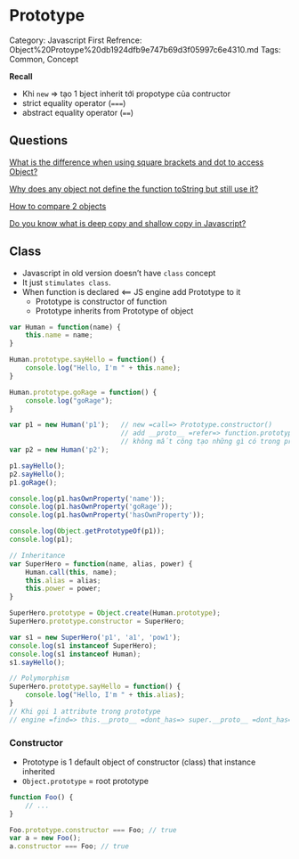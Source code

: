 # Prototype

Category: Javascript
First Refrence: Object%20Protoype%20db1924dfb9e747b69d3f05997c6e4310.md
Tags: Common, Concept

**Recall**

- Khi `new` ⇒ tạo 1 bject inherit tới propotype của contructor
- strict equality operator (`===`)
- abstract equality operator (`==`)

## Questions

[What is the difference when using square brackets and dot to access Object?](What%20is%20the%20difference%20when%20using%20square%20brackets%20%20b256fd06471145ed90cc04c58e59fd04.md)

[Why does any object not define the function toString but still use it?](Why%20does%20any%20object%20not%20define%20the%20function%20toStri%20155ea160d3164e6ca046ef87095ab910.md)

[How to compare 2 objects](How%20to%20compare%202%20objects%20097b899fd3e844c991c042bcd04ce8a1.md)

[Do you know what is deep copy and shallow copy in Javascript?](Do%20you%20know%20what%20is%20deep%20copy%20and%20shallow%20copy%20in%20%20ce502de2d7df4c658c28e0eaaef07260.md)

## ****Class****

- Javascript in old version doesn’t have `class` concept
- It just `stimulates class`.
- When function is declared <== JS engine add Prototype to it
    - Prototype is constructor of function
    - Prototype inherits from Prototype of object

```jsx
var Human = function(name) {
    this.name = name;
}

Human.prototype.sayHello = function() {
    console.log("Hello, I'm " + this.name);
}

Human.prototype.goRage = function() {
    console.log("goRage");
}

var p1 = new Human('p1');   // new =call=> Prototype.constructor()
                            // add __proto__ =refer=> function.prototype
                            // không mất công tạo những gì có trong prototype
var p2 = new Human('p2');

p1.sayHello();
p2.sayHello();
p1.goRage();

console.log(p1.hasOwnProperty('name'));
console.log(p1.hasOwnProperty('goRage'));
console.log(p1.hasOwnProperty('hasOwnProperty'));

console.log(Object.getPrototypeOf(p1));
console.log(p1);

// Inheritance
var SuperHero = function(name, alias, power) {
    Human.call(this, name);
    this.alias = alias;
    this.power = power;
}

SuperHero.prototype = Object.create(Human.prototype);
SuperHero.prototype.constructor = SuperHero;

var s1 = new SuperHero('p1', 'a1', 'pow1');
console.log(s1 instanceof SuperHero);
console.log(s1 instanceof Human);
s1.sayHello();

// Polymorphism
SuperHero.prototype.sayHello = function() {
    console.log("Hello, I'm " + this.alias);
}
// Khi gọi 1 attribute trong prototype
// engine =find=> this.__proto__ =dont_has=> super.__proto__ =dont_has=> Object.__proto__
```

### Constructor

- Prototype is 1 default object of constructor (class) that instance inherited
- `Object.prototype` = root prototype

```jsx
function Foo() {
	// ...
}

Foo.prototype.constructor === Foo; // true
var a = new Foo();
a.constructor === Foo; // true
```